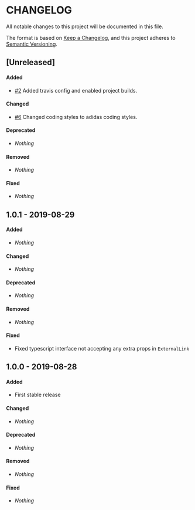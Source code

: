 # CHANGELOG

All notable changes to this project will be documented in this file.

The format is based on [Keep a Changelog](https://keepachangelog.com/en/1.0.0/), and this project adheres to [Semantic Versioning](https://semver.org).

## [Unreleased]

#### Added

* [#2](https://github.com/acelaya/react-external-link/issues/2) Added travis config and enabled project builds.

#### Changed

* [#6](https://github.com/acelaya/react-external-link/issues/6) Changed coding styles to adidas coding styles.

#### Deprecated

* *Nothing*

#### Removed

* *Nothing*

#### Fixed

* *Nothing*


## 1.0.1 - 2019-08-29

#### Added

* *Nothing*

#### Changed

* *Nothing*

#### Deprecated

* *Nothing*

#### Removed

* *Nothing*

#### Fixed

* Fixed typescript interface not accepting any extra props in `ExternalLink`


## 1.0.0 - 2019-08-28

#### Added

* First stable release

#### Changed

* *Nothing*

#### Deprecated

* *Nothing*

#### Removed

* *Nothing*

#### Fixed

* *Nothing*
